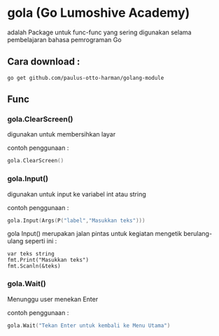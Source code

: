 # gola (Go Lumoshive Academy)
adalah Package untuk func-func yang sering digunakan selama pembelajaran bahasa pemrograman Go

## Cara download :
```
go get github.com/paulus-otto-harman/golang-module
```

## Func
### gola.ClearScreen()

digunakan untuk membersihkan layar

contoh penggunaan :
```go
gola.ClearScreen()
```

### gola.Input()

digunakan untuk input ke variabel int atau string

contoh penggunaan :
```go
gola.Input(Args(P("label","Masukkan teks")))
```
gola Input() merupakan jalan pintas untuk kegiatan mengetik berulang-ulang seperti ini :
```
var teks string
fmt.Print("Masukkan teks")
fmt.Scanln(&teks)
```

### gola.Wait()

Menunggu user menekan Enter

contoh penggunaan :
```go
gola.Wait("Tekan Enter untuk kembali ke Menu Utama")
```
